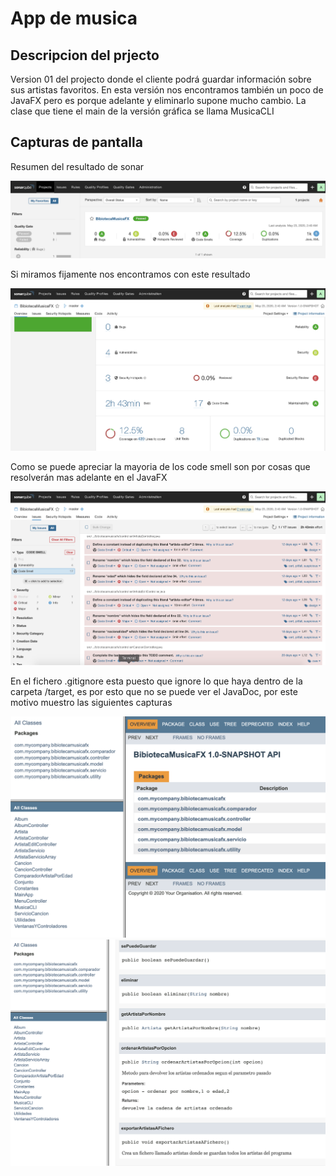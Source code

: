 # App de musica


## Descripcion del prjecto
Version 01 del projecto donde el cliente podrá guardar información sobre sus artistas favoritos. En esta versión nos encontramos también un poco de JavaFX pero es porque adelante y eliminarlo supone mucho cambio. La clase que tiene el main de la versión gráfica se llama MusicaCLI

## Capturas de pantalla
Resumen del resultado de sonar

<img src="https://github.com/victorfch/music-app-daw/blob/master/BibiotecaMusicaFX/docs/resumen-resultado.png">



Si miramos fijamente nos encontramos con este resultado

<img src="https://github.com/victorfch/music-app-daw/blob/master/BibiotecaMusicaFX/docs/info-mas-detallada.png">



Como se puede apreciar la mayoria de los code smell son por cosas que resolverán mas adelante en el JavaFX

<img src="https://github.com/victorfch/music-app-daw/blob/master/BibiotecaMusicaFX/docs/code-smell.png">



En el fichero .gitignore esta puesto que ignore lo que haya dentro de la carpeta /target, es por esto que no se puede ver el JavaDoc, por este motivo muestro las siguientes capturas

<img src="https://github.com/victorfch/music-app-daw/blob/master/BibiotecaMusicaFX/docs/prueba%20javadoc.png">
<img src="https://github.com/victorfch/music-app-daw/blob/master/BibiotecaMusicaFX/docs/comentarios%20javadoc.png">

